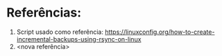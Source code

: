 # Referências:

1. Script usado como referência: https://linuxconfig.org/how-to-create-incremental-backups-using-rsync-on-linux
2. <nova referência>
